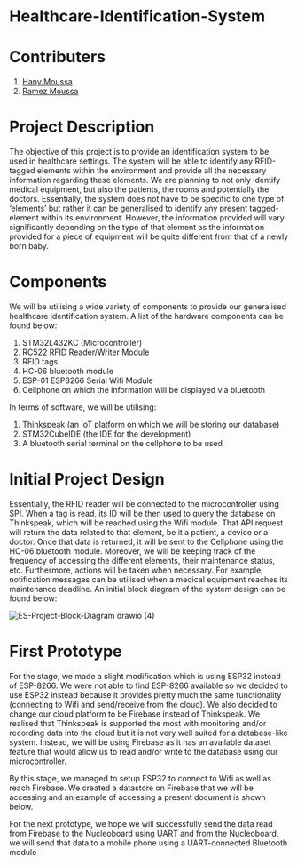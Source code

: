 # Healthcare-Identification-System

# Contributers
1. [Hany Moussa](https://github.com/hanymoussa)
2. [Ramez Moussa](https://github.com/ramezmoussa)

# Project Description
The objective of this project is to provide an identification system to be used in healthcare settings. The system will be able to identify any RFID-tagged elements within the environment and provide all the necessary information regarding these elements. We are planning to not only identify medical equipment, but also the patients, the rooms and potentially the doctors. Essentially, the system does not have to be specific to one type of ‘elements’ but rather it can be generalised to identify any present tagged-element within its environment. However, the information provided will vary significantly depending on the type of that element as the information provided for a piece of equipment will be quite different from that of a newly born baby.

# Components
We will be utilising a wide variety of components to provide our generalised healthcare identification system. A list of the hardware components can be found below:
1. STM32L432KC (Microcontroller)
2. RC522 RFID Reader/Writer Module
3. RFID tags 
4. HC-06 bluetooth module
5. ESP-01 ESP8266 Serial Wifi Module
6. Cellphone on which the information will be displayed via bluetooth

In terms of software, we will be utilising:
1. Thinkspeak (an IoT platform on which we will be storing our database)
2. STM32CubeIDE (the IDE for the development)
3. A bluetooth serial terminal on the cellphone to be used

# Initial Project Design
Essentially, the RFID reader will be connected to the microcontroller using SPI. When a tag is read, its ID will be then used to query the database on Thinkspeak, which will be reached using the Wifi module. That API request will return the data related to that element, be it a patient, a device or a doctor. Once that data is returned, it will be sent to the Cellphone using the HC-06 bluetooth module. Moreover, we will be keeping track of the frequency of accessing the different elements, their maintenance status, etc. Furthermore, actions will be taken when necessary. For example, notification messages can be utilised when a medical equipment reaches its maintenance deadline. An initial block diagram of the system design can be found below:

![ES-Project-Block-Diagram drawio (4)](https://user-images.githubusercontent.com/57135988/164934623-6baf4c5f-a7db-45e4-a910-724c485d3158.png)


# First Prototype
For the stage, we made a slight modification which is using ESP32 instead of ESP-8266. We were not able to find ESP-8266 available so we decided to use ESP32 instead because it provides pretty much the same functionality (connecting to Wifi and send/receive from the cloud). We also decided to change our cloud platform to be Firebase instead of Thinkspeak. We realised that Thinkspeak is supported the most with monitoring and/or recording data into the cloud but it is not very well suited for a database-like system. Instead, we will be using Firebase as it has an available dataset feature that would allow us to read and/or write to the database using our microcontroller.

By this stage, we managed to setup ESP32 to connect to Wifi as well as reach Firebase. We created a datastore on Firebase that we will be accessing and an example of accessing a present document is shown below.

For the next prototype, we hope we will successfully send the data read from Firebase to the Nucleoboard using UART and from the Nucleoboard, we will send that data to a mobile phone using a UART-connected Bluetooth module 
